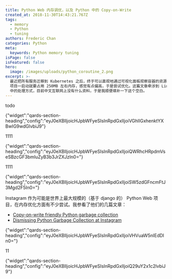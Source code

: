 ```yaml
---
title: Python Web 内存调优，以及 Python 中的 Copy-on-Write
created_at: 2018-11-30T14:43:21.767Z
tags:
  - memory
  - Python
  - tuning
authors: Frederic Chan
categories: Python
meta:
  keywords: Python memory tuning
isPage: false
isFeatured: false
hero:
  image: /images/uploads/python_coroutine_2.png
excerpt: >-
  最近把所有服务迁移到 Kubernetes 之后，终于可以直观地通过可视化面板观察容器的资源使用情况了。在看的时候发现自己写的 Python Web
  项目一启动就要占用 250MB 左右内存，感觉有点偏高，于是尝试优化。这篇文章牵涉到 Linux 的 CoW 在 Python
  中的处理方式，目前中文互联网上没有什么资料，于是我顺便填补一下这个空白。
---
```

todo

{"widget":"qards-section-heading","config":"eyJ0eXBlIjoicHJpbWFyeSIsInRpdGxlIjoiVGhlIGxhenktYXBwIG9wdGlvbiJ9"}

1111

{"widget":"qards-section-heading","config":"eyJ0eXBlIjoicHJpbWFyeSIsInRpdGxlIjoiQWRhcHRpdmVseSBzcGF3bmluZyB3b3JrZXJzIn0="}

1111

{"widget":"qards-section-heading","config":"eyJ0eXBlIjoicHJpbWFyeSIsInRpdGxlIjoiSW5zdGFncmFtJ3Mgd2F5In0="}

Instagram 作为可能是世界上最大规模的（基于 django 的） Python Web 项目，在内存优化方面有不少尝试。我参看了他们的几篇文章：

* [Copy-on-write friendly Python garbage collection](https://instagram-engineering.com/copy-on-write-friendly-python-garbage-collection-ad6ed5233ddf)
* [Dismissing Python Garbage Collection at Instagram](https://instagram-engineering.com/dismissing-python-garbage-collection-at-instagram-4dca40b29172)

{"widget":"qards-section-heading","config":"eyJ0eXBlIjoicHJpbWFyeSIsInRpdGxlIjoiVHVuaW5nIEdDIn0="}

11

{"widget":"qards-section-heading","config":"eyJ0eXBlIjoicHJpbWFyeSIsInRpdGxlIjoiQ29uY2x1c2lvbiJ9"}
